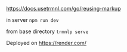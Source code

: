 https://docs.usetrmnl.com/go/reusing-markup

in server `npm run dev`  

from base directory `trmnlp serve`

Deployed on https://render.com/